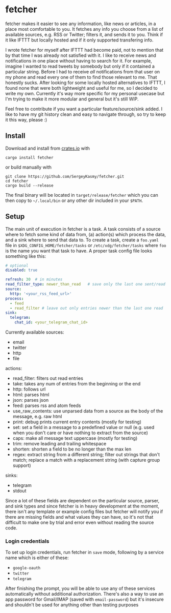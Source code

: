 # fetcher

fetcher makes it easier to see any information, like news or articles, in a place most comfortable to you.
It fetches any info you choose from a list of available sources, e.g. RSS or Twitter; filters it, and sends it to you.
Think if it like IFTTT but locally hosted and if it only supported transfering info.

I wrote fetcher for myself after IFTTT had become paid, not to mention that by that time I was already not satisfied with it. I like to receive news and notifications in one place without having to search for it.
For example, imagine I wanted to read tweets by somebody but only if it contained a particular string. Before I had to receive _all_ notifications from that user on my phone and read every one of them to find those relevant to me.
That honestly sucks. After looking for some locally hosted alternatives to IFTTT, I found none that were both lightweight and useful for me, so I decided to write my own.
Currently it's way more specific for my personal usecase but I'm trying to make it more modular and general but it's still WIP.

Feel free to contribute if you want a particular feature/source/sink added.
I like to have my git history clean and easy to navigate through, so try to keep it this way, please :)

## Install

Download and install from [crates.io](https://crates.io) with 

```
cargo install fetcher
```

or build manually with

```
git clone https://github.com/SergeyKasmy/fetcher.git
cd fetcher
cargo build --release
```

The final binary will be located in `target/release/fetcher` which you can then copy to `~/.local/bin` or any other dir included in your `$PATH`.

## Setup

The main unit of execution in fetcher is a task. A task consists of a source where to fetch some kind of data from, (a) action(s) which process the data, and a sink where to send that data to. To create a task, create a `foo.yaml` file in `$XDG_CONFIG_HOME/fetcher/tasks` or `/etc/xdg/fetcher/tasks` where `foo` is the name you want that task to have. A proper task config file looks something like this:

```yaml
# optional
disabled: true

refresh: 30	 # in minutes
read_filter_type: newer_than_read	# save only the last one sent/read
source:
  http: '<your_rss_feed_url>'
process:
  - feed
  - read_filter	# leave out only entries newer than the last one read
sink:
  telegram:
    chat_id: <your_telegram_chat_id>
```

Currently available sources:

* email
* twitter
* http
* file

actions:

* read_filter: filters out read entries
* take: takes any num of entries from the beginning or the end
* http: follows url
* html: parses html
* json: parses json
* feed: parses rss and atom feeds
* use_raw_contents: use unparsed data from a source as the body of the message, e.g. raw html
* print: debug prints current entry contents  (mostly for testing)
* set: set a field in a message to a predefined value or null (e.g. used when you don't care or have nothing to extract from the source)
* caps: make all message text uppercase (mostly for testing)
* trim: remove leading and trailing whitespace
* shorten: shorten a field to be no longer than the max len
* regex: extract string from a different string; filter out strings that don't match; replace a match with a replacement string (with capture group support)

sinks:

* telegram
* stdout

Since a lot of these fields are dependent on the particular source, parser, and sink types and since fetcher is in heavy development at the moment, there isn't any template or example config files but fetcher will notify you if there are missing fields and what values they can have, so it's not that difficult to make one by trial and error even without reading the source code.

### Login credentials

To set up login credentials, run fetcher in `save` mode, following by a service name which is either of these:

* `google-oauth`
* `twitter`
* `telegram`

After finishing the prompt, you will be able to use any of these services automatically without additional authorization.
There's also a way to use an app password for Gmail/IMAP (saved with `email-password`) but it's insecure and shouldn't be used for anything other than testing purposes
